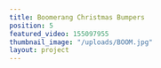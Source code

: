 ```yaml
---
title: Boomerang Christmas Bumpers
position: 5
featured_video: 155097955
thumbnail_image: "/uploads/BOOM.jpg"
layout: project
---
```


